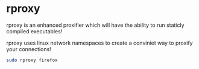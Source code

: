 rproxy
=====

rproxy is an enhanced proxifier which will have the ability to run staticly compiled executables!

rproxy uses linux network namespaces to create a conviniet way to proxify your connections!


```bash
sudo rproxy firefox
```

